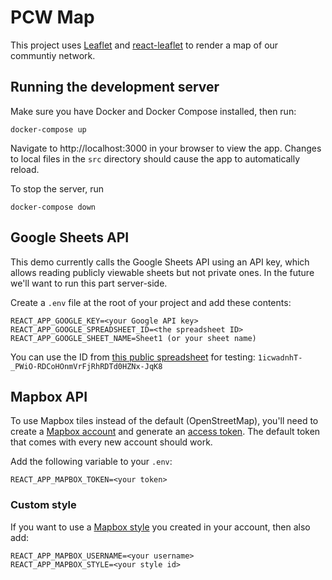# PCW Map

This project uses [Leaflet](https://leafletjs.com/) and [react-leaflet](https://react-leaflet.js.org/) to render a map of our communtiy network.

## Running the development server

Make sure you have Docker and Docker Compose installed, then run:

```
docker-compose up
```

Navigate to http://localhost:3000 in your browser to view the app. Changes to local files in the `src` directory should cause the app to automatically reload.

To stop the server, run

```
docker-compose down
```

## Google Sheets API

This demo currently calls the Google Sheets API using an API key, which allows reading publicly viewable sheets but not private ones. In the future we'll want to run this part server-side.

Create a `.env` file at the root of your project and add these contents:

```
REACT_APP_GOOGLE_KEY=<your Google API key>
REACT_APP_GOOGLE_SPREADSHEET_ID=<the spreadsheet ID>
REACT_APP_GOOGLE_SHEET_NAME=Sheet1 (or your sheet name)
```

You can use the ID from [this public spreadsheet](https://docs.google.com/spreadsheets/d/1icwadnhT-_PWiO-RDCoHOnmVrFjRhRDTd0HZNx-JqK8/edit#gid=0) for testing: `1icwadnhT-_PWiO-RDCoHOnmVrFjRhRDTd0HZNx-JqK8`

## Mapbox API

To use Mapbox tiles instead of the default (OpenStreetMap), you'll need to create a [Mapbox account](https://account.mapbox.com/auth/signup/) and generate an [access token](https://docs.mapbox.com/api/accounts/tokens/). The default token that comes with every new account should work. 

Add the following variable to your `.env`:

```
REACT_APP_MAPBOX_TOKEN=<your token>
```

### Custom style

If you want to use a [Mapbox style](https://docs.mapbox.com/studio-manual/reference/styles/) you created in your account, then also add: 

```
REACT_APP_MAPBOX_USERNAME=<your username>
REACT_APP_MAPBOX_STYLE=<your style id>
```
